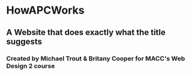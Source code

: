 # HowAPCWorks

## A Website that does exactly what the title suggests

### Created by Michael Trout & Britany Cooper for MACC's Web Design 2 course
